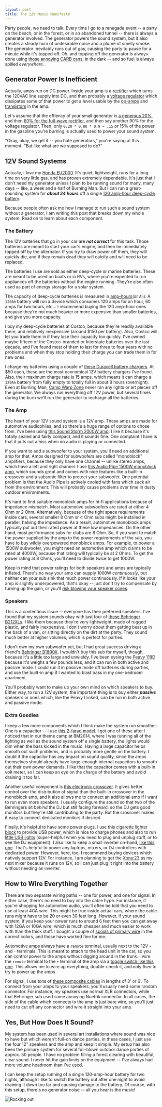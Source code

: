 ```yaml
---
layout: post
title: The 12V Music Manifesto
---
```


Party people, we need to talk.
Every time I go to a renegade event -- a party on the beach, or in the forest, or in an abandoned tunnel -- there is always a generator involved.
The generator powers the sound system, but it also creates a steady hum of undesirable noise and a plume of smelly smoke.
The generator inevitably runs out of gas, causing the party to pause for a minute while it's topped off.
Oh, and topping off the generator is always done using [those annoying CARB cans](http://www.gad.net/Blog/2012/11/22/one-mans-quest-for-gas-cans-that-dont-suck/), in the dark -- and so fuel is always spilled *everywhere*.

## Generator Power Is Inefficient ##

Actually, amps run on DC power.
Inside your amp is a [rectifier](https://en.wikipedia.org/wiki/Rectifier) which turns the 120VAC line supply into DC, and then probably a [voltage regulator](https://en.wikipedia.org/wiki/Voltage_regulator) which dissipates some of that power to get a level usable by the [op-amps](https://en.wikipedia.org/wiki/Operational_amplifier) and [transistors](https://learn.sparkfun.com/tutorials/transistors) in the amp.

Let's assume that the effiency of your small generator is [a generous 20%](https://settysoutham.wordpress.com/2010/05/26/portable-generators-about-half-as-efficient-as-power-plants/), and then [80% for the full-wave rectifier](http://www.brighthubengineering.com/consumer-appliances-electronics/96645-efficiency-of-ac-rectifiers/), and then say another 90% for the voltage regulator.
Then, only `0.20 * 0.80 * 0.9 ≈ .15` or 15% of the power in the gasoline you're burning is actually used to power your sound system.

"Okay, okay, we get it -- you hate generators," you're saying at this moment.
"But like what are we supposed to do?"

## 12V Sound Systems ##

Actually, I love my [Honda EU2000](http://amzn.to/2cE5yk1).
It's quiet, lightweight, runs for a long time on very little gas, and has proven extremely dependable.
It's just that I don't need my generator unless I plan to be running sound for many, many days -- like, a week and a half of Burning Man.
But I can run a great-sounding system for ***about 24 hours*** off a single [120 amp-hour deep-cycle battery](http://amzn.to/2dc97Kk).

Because people often ask me how I manage to run such a sound system without a generator, I am writing this post that breaks down my whole system.
Read on to learn about each component.

### The Battery ###

The 12V batteries that go in your car are ***not correct*** for this task.
Those batteries are meant to start your car's engine, and then be immediately topped off by the alternator.
If you try to draw power off them, they will quickly die, and if they remain dead they will calcify and will need to be replaced.

The batteries I use are sold as either deep-cycle or marine batteries.
These are meant to be used on boats or in RVs, where you're expected to run appliances off the batteries without the engine running.
They're also often used as part of energy storage for a solar system.

The capacity of deep-cycle batteries is measured in [amp-hours](https://en.wikipedia.org/wiki/Ampere-hour)(or `Ah`).
A `120Ah` battery will run a device which consumes 120 amps for an hour, 60 amps for two hours, etc...
I recommend buying the 120 amp-hour ones because they're not much heavier or more expensive than smaller batteries, and give you more capacity.

I buy my deep-cycle batteries at Costco, because they're readily available there, and relatively inexpensive (around $150 per battery).
Also, Costco will let you trade them in if they lose their capacity too quickly.
I've owned maybe fifteen of the Costco-branded or Interstate batteries over the last decade, and I've found most of them to last for three to four years with no problems and when they stop holding their charge you can trade them in for new ones.

I charge my batteries using a couple of [these Duracell battery chargers](http://amzn.to/2cZGlzX).
At $50 each, these are the most economical 12V battery chargers I've found.
Also, their maximum charge rate is 15 amps, which means it can charge a `120Ah` battery from fully empty to totally full in about 8 hours (overnight).
Even at Burning Man, [Camp Warp Zone](http://igor.moomers.org/warpzone/) never ran any lights or art pieces off the generator.
We always run everything off 12V power, but several times during the burn we'll run the generator to recharge all the batteries.

### The Amp ###

The heart of your 12V sound system is a 12V amp.
These amps are made for automotive audiophiles, and so there's a huge range of options to chose from.
I've been using [this Sound Storm 2000W amp](http://amzn.to/2cLB0KO).
I like it because it's totally sealed and fairly compact, and it sounds fine.
One complaint I have is that it puts out a hiss when no audio is playing or connected.

If you want to add a subwoofer to your system, you'll need an additional amp for that.
Amps designed for subwoofers are called "monoblock" amplifiers, because they only have one channel -- unlike stereo amps, which have a left and right channel.
I use [this Audio Pipe 1500W monoblock amp](http://amzn.to/2cDiAeo), which sounds great and comes with nice features like a built-in crossover and a subsonic filter to protect your subwoofer.
One potential problem is that the Audio Pipe is actively cooled with fans which suck air from the environment.
This will probably cause problems over time in dusty outdoor environments.

It's hard to find suitable monoblock amps for hi-fi applications because of impedance mismatch.
Most automotive subwoofers are rated at either 4 Ohm or 2 Ohm.
Alternatively, because of the tight space requirements inside cars, several smaller 8 Ohm or 4 Ohm subs might be installed in parallel, halving the impedance.
As a result, automotive monoblock amps typically put out their rated power at these low impedances.
On the other hand, most performance subs for clubs are 8 Ohm.
So, if you want to match the power supplied by the amp to the power requirements of the sub, you have to buy wildly overpowered monoblock amps.
For example, to power a 1500W subwoofer, you might need an automotive amp which claims to be rated at 4000W, because that rating will typically be at 2 Ohms.
To get the power rating at 8 Ohms, you'll need to divide twice to get 1000W.

Keep in mind that power ratings for both speakers and amps are typically inflated.
There's no way your amp can supply 1000W *continuously*, but neither can your sub sink that much power continuously.
If it looks like your amp is slightly underpowered, that's okay -- just don't try to compensate by turning up the gain, or you'll [risk blowing your speaker cones](http://www.bcae1.com/2ltlpwr.htm).

### Speakers ###

This is a contentious issue -- everyone has their preferred speakers.
I've found that my system sounds okay with just four of [these Behringer B212XLs](http://amzn.to/2cXPMxe).
I like them because they're very lightweight, made of rugged plastic, and fairly inexpensive.
I don't worry about them getting beat up in the back of a van, or sitting directly on the dirt at the party.
They sound much better at higher volumes, which is perfect for parties.

I don't own my own subwoofer yet, but I had great success driving a friend's [Behringer B1800X](http://amzn.to/2cE7qcx).
I wouldn't buy this sub for myself, though, because it's a little too large and unwieldy.
I've been eyeing the [Peavy 118D](http://amzn.to/2cZJdg6) because it's weighs a few pounds less, and it can run in both active and passive mode.
I could run it in passive mode off batteries during parties, and use the built-in amp if I wanted to blast bass in my one-bedroom apartment.

You'll probably want to make up your own mind on which speakers to buy.
Either way, to run a 12V system, the important thing is to buy either ***passive*** speakers or ones which, like the Peavy I linked, can be run in both active and passive mode.

### Extra Goodies ###

I keep a few more components which I think make the system run smoother.
One is a capacitor -- I use [this 2-farad model](http://amzn.to/2cLDd9j).
I got one of these after I noticed that in our theme camp at BM2014, where I was running all of the lighting as well as the sound system off a single battery, the lights would dim when the bass kicked in the music.
Having a large capacitor helps smooth out such problems, and is probably more gentle on the battery.
I doubt if the capacitor has any impact on sound quality, since the amps themselves should already have large-enough internal capacitors to smooth out their own power demands.
I like that the capacitor comes with a built-in volt meter, so I can keep an eye on the charge of the battery and avoid draining it too far.

Another useful component is [this electronic crossover](http://amzn.to/2cyrk3E).
It gives better control over the distribution of signal than the built-in crossover in the monoblock amp, and it also allows me to connect an additional amp if I want to run even more speakers.
I usually configure the sound so that two of the Behringers sit *behind* the DJ but still facing forward, so the DJ gets good monitors but they're still contributing to the party.
But the crossover makes it easy to connect dedicated monitors if desired.

Finally, it's helpful to have some power plugs.
I use [this cigarette lighter block](http://amzn.to/2dc9iVN) to provide USB power, which is nice to charge phones and also to run [little USB lights](http://amzn.to/2dc7WdK) (super-helpful when you need to plug and unplug stuff, or to see the DJ equipment).
I also like to keep a small inverter on-hand, [like this one](http://amzn.to/2cE4ahA).
That's helpful to power any laptops, mixers, or DJ controllers with dedicated power.
However, here, too, I recommend buying devices which natively support 12V.
For instance, I am planning to get the [Xone:23](http://amzn.to/2dc9sNb) as my next mixer because it runs on 12V, so I can just plug it right into the battery without needing an inverter.


## How to Wire Everything Together ##

There are two separate wiring paths -- one for power, and one for signal.
In either case, there's no need to buy into the cable hype.
For instance, if you're shopping for automotive audio, you'll often be told that you need to use at least 4GA wire.
This might be true inside actual cars, where the cable runs might have to be 20 or even 30 feet long.
However, if your sound system, if you keep your power runs to around 6 feet then you can get away with 12GA or 10GA wire, which is much cheaper and much easier to work with than the thick stuff.
I bought a couple of [spools of primary wire](http://amzn.to/2d6d1Iu) in the correct colors, and those have worked fine for me.

Automotive amps always have a `remote` terminal, usually next to the 12V `+` and `-` terminals.
This is meant to attach to the head unit in the car, so you can control power to the amps without digging around in the trunk.
I wire the `remote` terminal to the `+` terminal of the amp via a [toggle switch like this one](http://amzn.to/2dc79cN).
This allows me to wire up everything, double-check it, and only *then* to try to power up the amps.

For signal, I use tons of [these composite cables](http://amzn.to/2cNIbiH) in lengths of 3' or 6'.
To connect from your amps to your speakers, you'll usually need some random connector.
For instance, my speakers use normal XLR connectors, while that Behringer sub used some annoying Nuetrik connector.
In all cases, the side of the cable which connects to the amp is just bare wire, so you'll just need to cut off any connector and wire it straight into your amp.

## Yes, But How Does It Sound? ##

My system has been used in several art installations where sound was nice to have but which weren't full-on dance parties.
In these cases, I just use the four 12" speakers and the amp and keep it simple.
My setup has also been the primary system for several full-blown outdoor dance parties of approx. 50 people.
I have no problem filling a forest clearing with beautiful, clear sound.
I never hit the gain limits on the equipment -- I've always had more volume headroom than I've used.

I can keep the setup running of a single 120-amp-hour battery for two nights, although I like to switch the battery out after one night to avoid draining it down too far and causing damage to the battery.
Of course, with this setup, there's no generator noise -- all you hear is the music!

![Rocking out](/static/images/djing.jpg)
